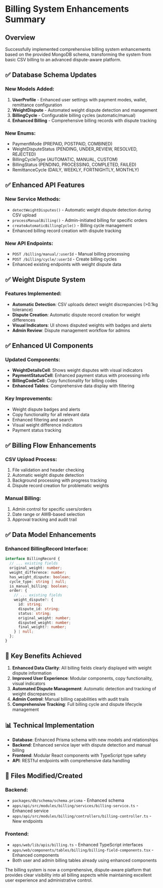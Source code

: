 # Billing System Enhancements Summary

## Overview
Successfully implemented comprehensive billing system enhancements based on the provided MongoDB schema, transforming the system from basic CSV billing to an advanced dispute-aware platform.

## ✅ Database Schema Updates

### New Models Added:
1. **UserProfile** - Enhanced user settings with payment modes, wallet, remittance configuration
2. **WeightDispute** - Automated weight dispute detection and management
3. **BillingCycle** - Configurable billing cycles (automatic/manual)
4. **Enhanced Billing** - Comprehensive billing records with dispute tracking

### New Enums:
- PaymentMode (PREPAID, POSTPAID, COMBINED)
- WeightDisputeStatus (PENDING, UNDER_REVIEW, RESOLVED, REJECTED)
- BillingCycleType (AUTOMATIC, MANUAL, CUSTOM)
- BillingStatus (PENDING, PROCESSING, COMPLETED, FAILED)
- RemittanceCycle (DAILY, WEEKLY, FORTNIGHTLY, MONTHLY)

## ✅ Enhanced API Features

### New Service Methods:
- `detectWeightDisputes()` - Automatic weight dispute detection during CSV upload
- `processManualBilling()` - Admin-initiated billing for specific orders
- `createAutomaticBillingCycle()` - Billing cycle management
- Enhanced billing record creation with dispute tracking

### New API Endpoints:
- `POST /billing/manual/:userId` - Manual billing processing
- `POST /billing/cycle/:userId` - Create billing cycles
- Enhanced existing endpoints with weight dispute data

## ✅ Weight Dispute System

### Features Implemented:
- **Automatic Detection**: CSV uploads detect weight discrepancies (>0.1kg tolerance)
- **Dispute Creation**: Automatic dispute record creation for weight differences
- **Visual Indicators**: UI shows disputed weights with badges and alerts
- **Admin Review**: Dispute management workflow for admins

## ✅ Enhanced UI Components

### Updated Components:
- **WeightDetailsCell**: Shows weight disputes with visual indicators
- **PaymentStatusCell**: Enhanced payment status with processing info
- **BillingCodeCell**: Copy functionality for billing codes
- **Enhanced Tables**: Comprehensive data display with filtering

### Key Improvements:
- Weight dispute badges and alerts
- Copy functionality for all relevant data
- Enhanced filtering and search
- Visual weight difference indicators
- Payment status tracking

## ✅ Billing Flow Enhancements

### CSV Upload Process:
1. File validation and header checking
2. Automatic weight dispute detection
3. Background processing with progress tracking
4. Dispute record creation for problematic weights

### Manual Billing:
1. Admin control for specific users/orders
2. Date range or AWB-based selection
3. Approval tracking and audit trail

## ✅ Data Model Enhancements

### Enhanced BillingRecord Interface:
```typescript
interface BillingRecord {
  // ... existing fields
  original_weight: number;
  weight_difference: number;
  has_weight_dispute: boolean;
  cycle_type: string | null;
  is_manual_billing: boolean;
  order: {
    // ... existing fields
    weight_dispute?: {
      id: string;
      dispute_id: string;
      status: string;
      original_weight: number;
      disputed_weight: number;
      final_weight?: number;
    } | null;
  };
}
```

## 🚀 Key Benefits Achieved

1. **Enhanced Data Clarity**: All billing fields clearly displayed with weight dispute information
2. **Improved User Experience**: Modular components, copy functionality, visual indicators
3. **Automated Dispute Management**: Automatic detection and tracking of weight discrepancies
4. **Admin Control**: Manual billing capabilities with audit trails
5. **Comprehensive Tracking**: Full billing cycle and dispute lifecycle management

## 📊 Technical Implementation

- **Database**: Enhanced Prisma schema with new models and relationships
- **Backend**: Enhanced service layer with dispute detection and manual billing
- **Frontend**: Modular React components with TypeScript type safety
- **API**: RESTful endpoints with comprehensive data handling

## 🔧 Files Modified/Created

### Backend:
- `packages/db/schema/schema.prisma` - Enhanced schema
- `apps/api/src/modules/billing/services/billing-service.ts` - Enhanced service
- `apps/api/src/modules/billing/controllers/billing-controller.ts` - New endpoints

### Frontend:
- `apps/web/lib/apis/billing.ts` - Enhanced TypeScript interfaces
- `apps/web/components/tables/billing/billing-field-components.tsx` - Enhanced components
- Both user and admin billing tables already using enhanced components

The billing system is now a comprehensive, dispute-aware platform that provides clear visibility into all billing aspects while maintaining excellent user experience and administrative control. 